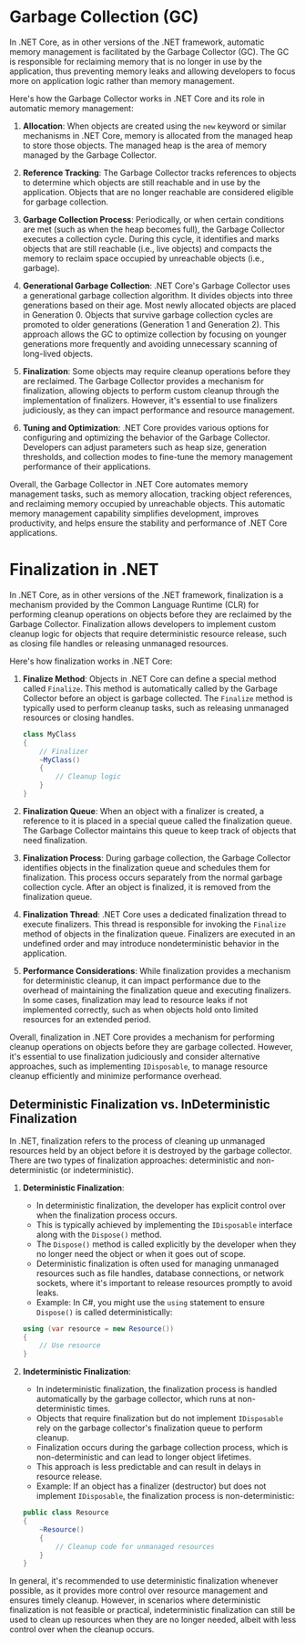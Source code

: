 
# Garbage Collection (GC)

In .NET Core, as in other versions of the .NET framework, automatic memory management is facilitated by the Garbage Collector (GC). The GC is responsible for reclaiming memory that is no longer in use by the application, thus preventing memory leaks and allowing developers to focus more on application logic rather than memory management.

Here's how the Garbage Collector works in .NET Core and its role in automatic memory management:

1. **Allocation**: When objects are created using the `new` keyword or similar mechanisms in .NET Core, memory is allocated from the managed heap to store those objects. The managed heap is the area of memory managed by the Garbage Collector.

2. **Reference Tracking**: The Garbage Collector tracks references to objects to determine which objects are still reachable and in use by the application. Objects that are no longer reachable are considered eligible for garbage collection.

3. **Garbage Collection Process**: Periodically, or when certain conditions are met (such as when the heap becomes full), the Garbage Collector executes a collection cycle. During this cycle, it identifies and marks objects that are still reachable (i.e., live objects) and compacts the memory to reclaim space occupied by unreachable objects (i.e., garbage).

4. **Generational Garbage Collection**: .NET Core's Garbage Collector uses a generational garbage collection algorithm. It divides objects into three generations based on their age. Most newly allocated objects are placed in Generation 0. Objects that survive garbage collection cycles are promoted to older generations (Generation 1 and Generation 2). This approach allows the GC to optimize collection by focusing on younger generations more frequently and avoiding unnecessary scanning of long-lived objects.

5. **Finalization**: Some objects may require cleanup operations before they are reclaimed. The Garbage Collector provides a mechanism for finalization, allowing objects to perform custom cleanup through the implementation of finalizers. However, it's essential to use finalizers judiciously, as they can impact performance and resource management.

6. **Tuning and Optimization**: .NET Core provides various options for configuring and optimizing the behavior of the Garbage Collector. Developers can adjust parameters such as heap size, generation thresholds, and collection modes to fine-tune the memory management performance of their applications.

Overall, the Garbage Collector in .NET Core automates memory management tasks, such as memory allocation, tracking object references, and reclaiming memory occupied by unreachable objects. This automatic memory management capability simplifies development, improves productivity, and helps ensure the stability and performance of .NET Core applications.


# Finalization in .NET

In .NET Core, as in other versions of the .NET framework, finalization is a mechanism provided by the Common Language Runtime (CLR) for performing cleanup operations on objects before they are reclaimed by the Garbage Collector. Finalization allows developers to implement custom cleanup logic for objects that require deterministic resource release, such as closing file handles or releasing unmanaged resources.

Here's how finalization works in .NET Core:

1. **Finalize Method**: Objects in .NET Core can define a special method called `Finalize`. This method is automatically called by the Garbage Collector before an object is garbage collected. The `Finalize` method is typically used to perform cleanup tasks, such as releasing unmanaged resources or closing handles.

   ```csharp
   class MyClass
   {
       // Finalizer
       ~MyClass()
       {
           // Cleanup logic
       }
   }
   ```

2. **Finalization Queue**: When an object with a finalizer is created, a reference to it is placed in a special queue called the finalization queue. The Garbage Collector maintains this queue to keep track of objects that need finalization.

3. **Finalization Process**: During garbage collection, the Garbage Collector identifies objects in the finalization queue and schedules them for finalization. This process occurs separately from the normal garbage collection cycle. After an object is finalized, it is removed from the finalization queue.

4. **Finalization Thread**: .NET Core uses a dedicated finalization thread to execute finalizers. This thread is responsible for invoking the `Finalize` method of objects in the finalization queue. Finalizers are executed in an undefined order and may introduce nondeterministic behavior in the application.

5. **Performance Considerations**: While finalization provides a mechanism for deterministic cleanup, it can impact performance due to the overhead of maintaining the finalization queue and executing finalizers. In some cases, finalization may lead to resource leaks if not implemented correctly, such as when objects hold onto limited resources for an extended period.

Overall, finalization in .NET Core provides a mechanism for performing cleanup operations on objects before they are garbage collected. However, it's essential to use finalization judiciously and consider alternative approaches, such as implementing `IDisposable`, to manage resource cleanup efficiently and minimize performance overhead.


## Deterministic Finalization vs. InDeterministic Finalization


In .NET, finalization refers to the process of cleaning up unmanaged resources held by an object before it is destroyed by the garbage collector. There are two types of finalization approaches: deterministic and non-deterministic (or indeterministic).

1. **Deterministic Finalization**:
   - In deterministic finalization, the developer has explicit control over when the finalization process occurs.
   - This is typically achieved by implementing the `IDisposable` interface along with the `Dispose()` method.
   - The `Dispose()` method is called explicitly by the developer when they no longer need the object or when it goes out of scope.
   - Deterministic finalization is often used for managing unmanaged resources such as file handles, database connections, or network sockets, where it's important to release resources promptly to avoid leaks.
   - Example: In C#, you might use the `using` statement to ensure `Dispose()` is called deterministically:

    ```csharp
    using (var resource = new Resource())
    {
        // Use resource
    }
    ```

2. **Indeterministic Finalization**:
   - In indeterministic finalization, the finalization process is handled automatically by the garbage collector, which runs at non-deterministic times.
   - Objects that require finalization but do not implement `IDisposable` rely on the garbage collector's finalization queue to perform cleanup.
   - Finalization occurs during the garbage collection process, which is non-deterministic and can lead to longer object lifetimes.
   - This approach is less predictable and can result in delays in resource release.
   - Example: If an object has a finalizer (destructor) but does not implement `IDisposable`, the finalization process is non-deterministic:

    ```csharp
    public class Resource
    {
        ~Resource()
        {
            // Cleanup code for unmanaged resources
        }
    }
    ```

In general, it's recommended to use deterministic finalization whenever possible, as it provides more control over resource management and ensures timely cleanup. However, in scenarios where deterministic finalization is not feasible or practical, indeterministic finalization can still be used to clean up resources when they are no longer needed, albeit with less control over when the cleanup occurs.